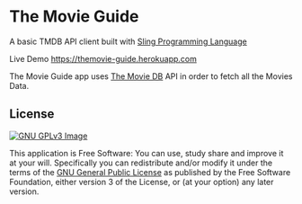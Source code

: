 The Movie Guide
=================================================

A basic TMDB API client built with [Sling Programming Language](http://eqdn.tech/sling) 

Live Demo https://themovie-guide.herokuapp.com

The Movie Guide app uses [The Movie DB](https://www.themoviedb.org/) API in order to fetch all the Movies Data.

## License

[![GNU GPLv3 Image](https://www.gnu.org/graphics/gplv3-127x51.png)](http://www.gnu.org/licenses/gpl-3.0.en.html)  

This application is Free Software: You can use, study share and improve it at your
will. Specifically you can redistribute and/or modify it under the terms of the
[GNU General Public License](https://www.gnu.org/licenses/gpl.html) as
published by the Free Software Foundation, either version 3 of the License, or
(at your option) any later version.